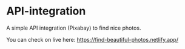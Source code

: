 # API-integration
A simple API integration (Pixabay)  to find nice photos.

You can check on live here: https://find-beautiful-photos.netlify.app/
